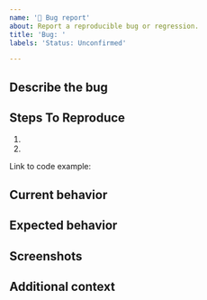 ```yaml
---
name: '🐛 Bug report'
about: Report a reproducible bug or regression.
title: 'Bug: '
labels: 'Status: Unconfirmed'

---
```


## Describe the bug

<!--
  Please provide a clear and concise description of what the bug is. Include
  screenshots if needed. Please test using the latest version of the relevant
  Recipe packages to make sure your issue has not already been fixed.
-->

## Steps To Reproduce

1.
2.

<!--
  Your bug will get fixed much faster if we can run your code and it doesn't
  have dependencies other than React. Issues without reproduction steps or
  code examples may be closed as not actionable.
-->

Link to code example:

<!--
  Please provide a CodeSandbox (https://codesandbox.io/s/recipe-issue-template-0zw49),
  a link to a repository on GitHub, or provide a minimal code example that
  reproduces the problem. You may provide a screenshot of the application if
  you think it is relevant to your bug report. Here are some tips for providing
  a minimal example: https://stackoverflow.com/help/mcve.
-->

## Current behavior
<!--
  A clear and concise description of what is happening and why that is a
  problem. If an exception is raised, please provide the exact wording of the
  error message, and the line of code producing it from the stack trace.
-->

## Expected behavior

<!--
  A clear and concise description of what you expected to happen.
-->

## Screenshots

<!--
  If applicable, add screenshots to help explain your problem.
-->

## Additional context

<!--
  Anything else we need to know about the problem?
-->
